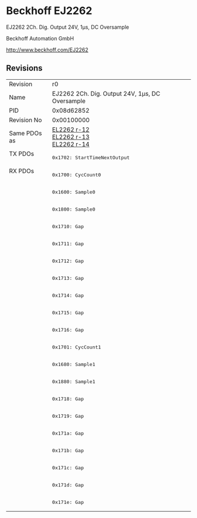 # Beckhoff EJ2262

EJ2262 2Ch. Dig. Output 24V, 1µs, DC Oversample

Beckhoff Automation GmbH

http://www.beckhoff.com/EJ2262

## Revisions
<table>
<tr >
<td>Revision</td>
<td>r0</td>
</tr>
<tr >
<td>Name</td>
<td>EJ2262 2Ch. Dig. Output 24V, 1µs, DC Oversample</td>
</tr>
<tr >
<td>PID</td>
<td>0x08d62852</td>
</tr>
<tr >
<td>Revision No</td>
<td>0x00100000</td>
</tr>
<tr >
<td>Same PDOs as</td>
<td><a href="EL2262">EL2262 r-12</a><br/><a href="EL2262">EL2262 r-13</a><br/><a href="EL2262">EL2262 r-14</a></td>
</tr>
<tr class="txpdo pdosection">
<td rowspan=1 valign=top>TX PDOs</td>
<td><pre>0x1702: StartTimeNextOutput</pre></td>
<td></td>
</tr>
<tr class="rxpdo pdosection">
<td rowspan=20 valign=top>RX PDOs</td>
<td><pre>0x1700: CycCount0</pre></td>
<td></td>
</tr>
<tr class="rxpdo pdosection">
<td><pre>0x1600: Sample0</pre></td>
</tr>
<tr class="rxpdo pdosection">
<td><pre>0x1800: Sample0</pre></td>
</tr>
<tr class="rxpdo pdosection">
<td><pre>0x1710: Gap</pre></td>
</tr>
<tr class="rxpdo pdosection">
<td><pre>0x1711: Gap</pre></td>
</tr>
<tr class="rxpdo pdosection">
<td><pre>0x1712: Gap</pre></td>
</tr>
<tr class="rxpdo pdosection">
<td><pre>0x1713: Gap</pre></td>
</tr>
<tr class="rxpdo pdosection">
<td><pre>0x1714: Gap</pre></td>
</tr>
<tr class="rxpdo pdosection">
<td><pre>0x1715: Gap</pre></td>
</tr>
<tr class="rxpdo pdosection">
<td><pre>0x1716: Gap</pre></td>
</tr>
<tr class="rxpdo pdosection">
<td><pre>0x1701: CycCount1</pre></td>
</tr>
<tr class="rxpdo pdosection">
<td><pre>0x1680: Sample1</pre></td>
</tr>
<tr class="rxpdo pdosection">
<td><pre>0x1880: Sample1</pre></td>
</tr>
<tr class="rxpdo pdosection">
<td><pre>0x1718: Gap</pre></td>
</tr>
<tr class="rxpdo pdosection">
<td><pre>0x1719: Gap</pre></td>
</tr>
<tr class="rxpdo pdosection">
<td><pre>0x171a: Gap</pre></td>
</tr>
<tr class="rxpdo pdosection">
<td><pre>0x171b: Gap</pre></td>
</tr>
<tr class="rxpdo pdosection">
<td><pre>0x171c: Gap</pre></td>
</tr>
<tr class="rxpdo pdosection">
<td><pre>0x171d: Gap</pre></td>
</tr>
<tr class="rxpdo pdosection">
<td><pre>0x171e: Gap</pre></td>
</tr>
</table>

